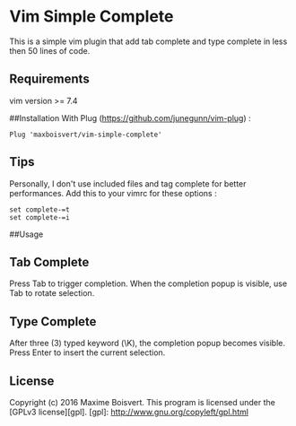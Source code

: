 # Vim Simple Complete
This is a simple vim plugin that add tab complete and type complete in less then 50 lines of code.

## Requirements
vim version >= 7.4

##Installation
With Plug (https://github.com/junegunn/vim-plug) :
```
Plug 'maxboisvert/vim-simple-complete'
```

## Tips
Personally, I don't use included files and tag complete for better performances. Add this to your vimrc for these options :
```
set complete-=t
set complete-=i
```

##Usage
## Tab Complete
Press Tab to trigger completion. When the completion popup is visible, use Tab to rotate selection.
## Type Complete
After three (3) typed keyword (\K), the completion popup becomes visible. Press Enter to insert the current selection.

## License

Copyright (c) 2016 Maxime Boisvert.
This program is licensed under the [GPLv3 license][gpl].
[gpl]: http://www.gnu.org/copyleft/gpl.html
